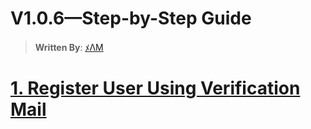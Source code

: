 # V1.0.6—Step-by-Step Guide

> **Written By**: [ﾒΛM](https://github.com/Subham-Maity)

# [1. Register User Using Verification Mail ](https://github.com/Subham-Maity/scalable_server_architecture/commit/3ede5c22147df6700cc4f365a68b7837428f3723)


